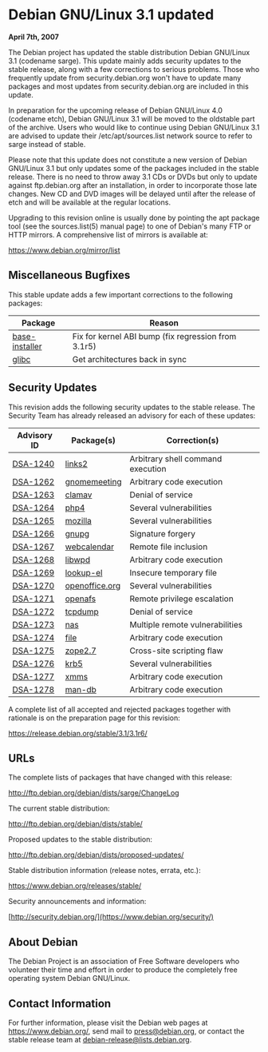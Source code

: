 
Debian GNU/Linux 3.1 updated
============================


**April 7th, 2007**


The Debian project has updated the stable distribution Debian GNU/Linux
3.1 (codename sarge). This update mainly adds security updates to the
stable release, along with a few corrections to serious problems. Those
who frequently update from security.debian.org won't have to update many
packages and most updates from security.debian.org are included in this
update.


In preparation for the upcoming release of Debian GNU/Linux 4.0
(codename etch), Debian GNU/Linux 3.1 will be moved to the oldstable
part of the archive. Users who would like to continue using Debian
GNU/Linux 3.1 are advised to update their /etc/apt/sources.list network
source to refer to sarge instead of stable.


Please note that this update does not constitute a new version of
Debian GNU/Linux 3.1 but only updates some of the packages included in
the stable release. There is no need to throw away 3.1 CDs or DVDs
but only to update against ftp.debian.org after an installation, in
order to incorporate those late changes. New CD and DVD images will be delayed until
after the release of etch and will be available at the regular
locations.



Upgrading to this revision online is usually done by pointing the
apt package tool (see the sources.list(5) manual page) to one of
Debian's many FTP or HTTP mirrors. A comprehensive list of mirrors is
available at:



<https://www.debian.org/mirror/list>

Miscellaneous Bugfixes
----------------------


This stable update adds a few important corrections to the following
packages:




| Package | Reason |
| --- | --- |
| [base-installer](https://packages.debian.org/src:base-installer) | Fix for kernel ABI bump (fix regression from 3.1r5) |
| [glibc](https://packages.debian.org/src:glibc) | Get architectures back in sync |


Security Updates
----------------


This revision adds the following security updates to the stable release.
The Security Team has already released an advisory for each of these
updates:




| Advisory ID | Package(s) | Correction(s) |
| --- | --- | --- |
| [DSA-1240](https://www.debian.org/security/2006/dsa-1240) | [links2](https://packages.debian.org/src:links2) | Arbitrary shell command execution |
| [DSA-1262](https://www.debian.org/security/2007/dsa-1262) | [gnomemeeting](https://packages.debian.org/src:gnomemeeting) | Arbitrary code execution |
| [DSA-1263](https://www.debian.org/security/2007/dsa-1263) | [clamav](https://packages.debian.org/src:clamav) | Denial of service |
| [DSA-1264](https://www.debian.org/security/2007/dsa-1264) | [php4](https://packages.debian.org/src:php4) | Several vulnerabilities |
| [DSA-1265](https://www.debian.org/security/2007/dsa-1265) | [mozilla](https://packages.debian.org/src:mozilla) | Several vulnerabilities |
| [DSA-1266](https://www.debian.org/security/2007/dsa-1266) | [gnupg](https://packages.debian.org/src:gnupg) | Signature forgery |
| [DSA-1267](https://www.debian.org/security/2007/dsa-1267) | [webcalendar](https://packages.debian.org/src:webcalendar) | Remote file inclusion |
| [DSA-1268](https://www.debian.org/security/2007/dsa-1268) | [libwpd](https://packages.debian.org/src:libwpd) | Arbitrary code execution |
| [DSA-1269](https://www.debian.org/security/2007/dsa-1269) | [lookup-el](https://packages.debian.org/src:lookup-el) | Insecure temporary file |
| [DSA-1270](https://www.debian.org/security/2007/dsa-1270) | [openoffice.org](https://packages.debian.org/src:openoffice.org) | Several vulnerabilities |
| [DSA-1271](https://www.debian.org/security/2007/dsa-1271) | [openafs](https://packages.debian.org/src:openafs) | Remote privilege escalation |
| [DSA-1272](https://www.debian.org/security/2007/dsa-1272) | [tcpdump](https://packages.debian.org/src:tcpdump) | Denial of service |
| [DSA-1273](https://www.debian.org/security/2007/dsa-1273) | [nas](https://packages.debian.org/src:nas) | Multiple remote vulnerabilities |
| [DSA-1274](https://www.debian.org/security/2007/dsa-1274) | [file](https://packages.debian.org/src:file) | Arbitrary code execution |
| [DSA-1275](https://www.debian.org/security/2007/dsa-1275) | [zope2.7](https://packages.debian.org/src:zope2.7) | Cross-site scripting flaw |
| [DSA-1276](https://www.debian.org/security/2007/dsa-1276) | [krb5](https://packages.debian.org/src:krb5) | Several vulnerabilities |
| [DSA-1277](https://www.debian.org/security/2007/dsa-1277) | [xmms](https://packages.debian.org/src:xmms) | Arbitrary code execution |
| [DSA-1278](https://www.debian.org/security/2007/dsa-1278) | [man-db](https://packages.debian.org/src:man-db) | Arbitrary code execution |


A complete list of all accepted and rejected packages together with
rationale is on the preparation page for this revision:



<https://release.debian.org/stable/3.1/3.1r6/>

URLs
----


The complete lists of packages that have changed with this
release:



<http://ftp.debian.org/debian/dists/sarge/ChangeLog>

The current stable distribution:



<http://ftp.debian.org/debian/dists/stable/>

Proposed updates to the stable distribution:



<http://ftp.debian.org/debian/dists/proposed-updates/>

Stable distribution information (release notes, errata, etc.):



<https://www.debian.org/releases/stable/>

Security announcements and information:



[http://security.debian.org/](https://www.debian.org/security/)

About Debian
------------


The Debian Project is an association of Free Software developers who
volunteer their time and effort in order to produce the completely
free operating system Debian GNU/Linux.


Contact Information
-------------------


For further information, please visit the Debian web pages at
<https://www.debian.org/>, send mail to
<press@debian.org>, or contact the stable release team at
<debian-release@lists.debian.org>.




